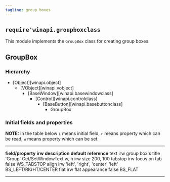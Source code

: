 ```yaml
---
tagline: group boxes
---
```


## `require'winapi.groupboxclass`

This module implements the `GroupBox` class for creating group boxes.

## GroupBox

### Hierarchy

* [Object][winapi.object]
	* [VObject][winapi.vobject]
		* [BaseWindow][winapi.basewindowclass]
			* [Control][winapi.controlclass]
				* [BaseButton][winapi.basebuttonclass]
					* GroupBox

### Initial fields and properties

<div class=small>

__NOTE:__ in the table below `i` means initial field, `r` means property
which can be read, `w` means property which can be set.

----------------------- -------- ----------------------------------------- ----------------------- ---------------------
__field/property__		__irw__	__description__									__default__					__reference__
text							irw		group box's title									'Group'						Get/SetWindowText
w, h							irw		size													200, 100
tabstop						irw		focus on tab										false							WS_TABSTOP
align							irw		'left', 'right', 'center'						'left'						BS_LEFT/RIGHT/CENTER
flat							irw		flat appearance									false							BS_FLAT
----------------------- -------- ----------------------------------------- ----------------------- ---------------------
</div>
